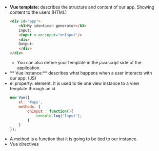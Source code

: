 - **Vue template:** describes the structure and content of our app. Showing content to the users (HTML)
    ```html
    <div id="app">
        <h3>My identicon generator</h3>
        Input:
        <input v-on:input="onInput"/>
        <div>
        Output:
        </div>
    </div>
    ```
    - You can also define your template in the javascript side of the application.
- ** Vue instance:** describes what happens when a user interacts with our app. (JS)
- el property: element. It is used to tie one view instance to a view template through an id.
    ```js
    new Vue({
        el: '#app',
        methods: {
            onInput : function(){
                console.log("Input");
            }
        }
    });
    ```
- A method is a function that it is going to be tied to our instance. 
- Vue directives